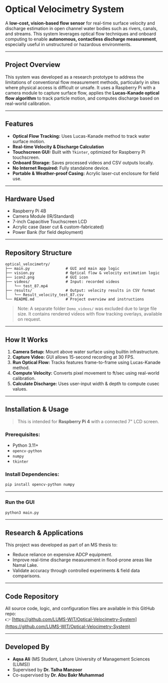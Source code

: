 # Optical Velocimetry System

A **low-cost, vision-based flow sensor** for real-time surface velocity and discharge estimation in open channel water bodies such as rivers, canals, and streams. This system leverages optical flow techniques and onboard computing to enable **autonomous, contactless discharge measurement**, especially useful in unstructured or hazardous environments.

---

## Project Overview

This system was developed as a research prototype to address the limitations of conventional flow measurement methods, particularly in sites where physical access is difficult or unsafe. It uses a Raspberry Pi with a camera module to capture surface flow, applies the **Lucas-Kanade optical flow algorithm** to track particle motion, and computes discharge based on real-world calibration.

---

## Features

- **Optical Flow Tracking:** Uses Lucas-Kanade method to track water surface motion.
- **Real-time Velocity & Discharge Calculation**
- **Touchscreen GUI:** Built with `Tkinter`, optimized for Raspberry Pi touchscreen.
- **Onboard Storage:** Saves processed videos and CSV outputs locally.
- **No Internet Required:** Fully standalone device.
- **Portable & Weather-proof Casing:** Acrylic laser-cut enclosure for field use.

---

## Hardware Used

- Raspberry Pi 4B
- Camera Module (IR/Standard)
- 7-inch Capacitive Touchscreen LCD
- Acrylic case (laser cut & custom-fabricated)
- Power Bank (for field deployment)

---

## Repository Structure

```
optical_velocimetry/
├── main.py                # GUI and main app logic
├── vision.py              # Optical flow & velocity estimation logic
├── icon2.png              # GUI icon
├── videos/                # Input: recorded videos
│   └── test_87.mp4
├── results/               # Output: velocity results in CSV format
│   └── Result_velocity_test_87.csv
└── README.md              # Project overview and instructions
```



> Note: A separate folder `Demo_videos/` was excluded due to large file size. It contains rendered videos with flow tracking overlays, available on request.

---

## How It Works

1. **Camera Setup:** Mount above water surface using builtin infrastructure.
2. **Capture Video:** GUI allows 15-second recording at 30 FPS.
3. **Run Optical Flow:** Tracks features frame-to-frame using Lucas-Kanade method.
4. **Compute Velocity:** Converts pixel movement to ft/sec using real-world calibration.
5. **Calculate Discharge:** Uses user-input width & depth to compute cusec values.

---

## Installation & Usage

> This is intended for **Raspberry Pi 4** with a connected 7" LCD screen.

### Prerequisites:

- Python 3.11+
- `opencv-python`
- `numpy`
- `tkinter`

### Install Dependencies:

```bash
pip install opencv-python numpy
```


---

### Run the GUI

```bash
python3 main.py
```

---

## Research & Applications
This project was developed as part of an MS thesis to:
- Reduce reliance on expensive ADCP equipment.
- Improve real-time discharge measurement in flood-prone areas like Namal Lake.
- Validate accuracy through controlled experiments & field data comparisons.

---

## Code Repository
All source code, logic, and configuration files are available in this GitHub repo:  
👉 [https://github.com/LUMS-WIT/Optical-Velocimetry-System](https://github.com/LUMS-WIT/Optical-Velocimetry-System)

---

## Developed By
- **Aqsa Ali**
(MS Student, Lahore University of Management Sciences (LUMS))
- Supervised by **Dr. Talha Manzoor**
- Co-supervised by **Dr. Abu Bakr Muhammad**
